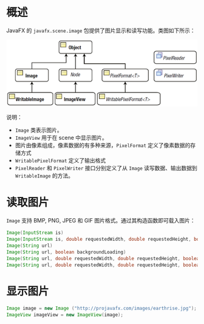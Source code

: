 
# 概述
JavaFX 的 `javafx.scene.image` 包提供了图片显示和读写功能。类图如下所示：

![](images\image_1.png)

说明：
- `Image` 类表示图片。
- `ImageView` 用于在 scene 中显示图片。
- 图片由像素组成，像素数据的有多种来源，`PixelFormat` 定义了像素数据的存储方式
- `WritablePixelFormat` 定义了输出格式
- `PixelReader` 和 `PixelWriter` 接口分别定义了从 `Image` 读写数据、输出数据到 `WritableImage` 的方法。

# 读取图片
`Image` 支持 BMP, PNG, JPEG 和 GIF 图片格式。通过其构造函数即可载入图片：

```java
Image(InputStream is)
Image(InputStream is, double requestedWidth, double requestedHeight, boolean preserveRatio, boolean smooth)
Image(String url)
Image(String url, boolean backgroundLoading)
Image(String url, double requestedWidth, double requestedHeight, boolean preserveRatio, boolean smooth)
Image(String url, double requestedWidth, double requestedHeight, boolean preserveRatio, boolean smooth, boolean backgroundLoading)
```

# 显示图片

```java
Image image = new Image ("http://projavafx.com/images/earthrise.jpg");
ImageView imageView = new ImageView(image);
```